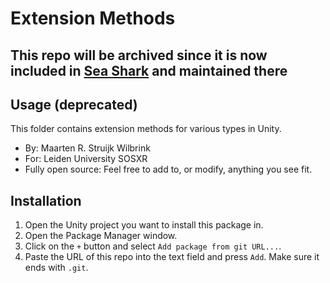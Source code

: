 # Extension Methods

## This repo will be archived since it is now included in [Sea Shark](https://github.com/solo-fsw/sosxr-unity-seashark) and maintained there


## Usage (deprecated)

This folder contains extension methods for various types in Unity.


- By: Maarten R. Struijk Wilbrink
- For: Leiden University SOSXR
- Fully open source: Feel free to add to, or modify, anything you see fit.



## Installation
1. Open the Unity project you want to install this package in.
2. Open the Package Manager window.
3. Click on the `+` button and select `Add package from git URL...`.
4. Paste the URL of this repo into the text field and press `Add`. Make sure it ends with `.git`.
